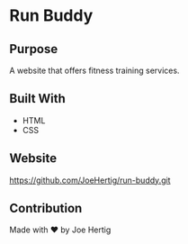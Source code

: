 # Run Buddy


## Purpose
A website that offers fitness training services.


## Built With
* HTML
* CSS


## Website
https://github.com/JoeHertig/run-buddy.git


## Contribution
Made with ❤️ by Joe Hertig
